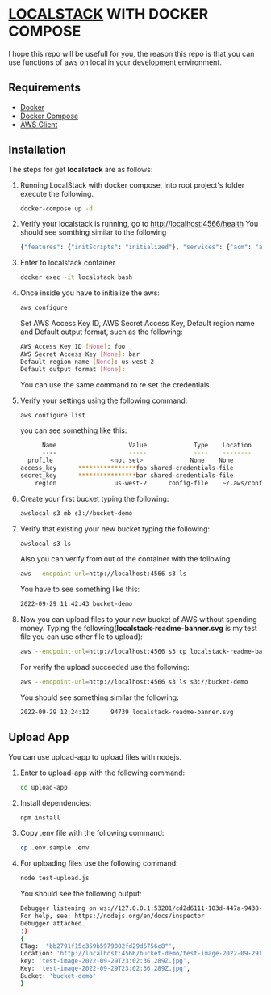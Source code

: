 # [LOCALSTACK](https://github.com/localstack/localstack) WITH DOCKER COMPOSE

I hope this repo will be usefull for you, the reason this repo is that you can use functions of aws on local in your development environment.

## Requirements
- [Docker](https://www.digitalocean.com/community/tutorials/how-to-install-and-use-docker-on-debian-10)
- [Docker Compose](https://www.digitalocean.com/community/tutorials/how-to-install-and-use-docker-compose-on-ubuntu-22-04)
- [AWS Client](https://gist.github.com/anamorph/aaf8434d3bbad92059b3)


## Installation
The steps for get **localstack** are as follows:

1. Running LocalStack with docker compose, into root project's folder execute the following.
    ```bash 
    docker-compose up -d
    ```

2. Verify your localstack is running, go to [http://localhost:4566/health](http://localhost:4566/health)
You should see somthing similar to the following
    ```bash 
    {"features": {"initScripts": "initialized"}, "services": {"acm": "available", "apigateway": "available", "cloudformation": "available", "cloudwatch": "available", "config": "available", "dynamodb": "available", "dynamodbstreams": "available", "ec2": "available", "es": "available", "events": "available", "firehose": "available", "iam": "available", "kinesis": "available", "kms": "available", "lambda": "available", "logs": "available", "opensearch": "available", "redshift": "available", "resource-groups": "available", "resourcegroupstaggingapi": "available", "route53": "available", "route53resolver": "available", "s3": "available", "s3control": "available", "secretsmanager": "available", "ses": "available", "sns": "available", "sqs": "available", "ssm": "available", "stepfunctions": "available", "sts": "available", "support": "available", "swf": "available"}, "version": "0.14.5.dev"}
    ```
3. Enter to localstack container
    ```bash
    docker exec -it localstack bash
    ```

4. Once inside you have to initialize the aws:
    ```bash
    aws configure
    ```
    Set AWS Access Key ID, AWS Secret Access Key,  Default region name and Default output format, such as the following:
    ```bash
    AWS Access Key ID [None]: foo
    AWS Secret Access Key [None]: bar
    Default region name [None]: us-west-2 
    Default output format [None]: 
    ```
    You can use the same command to re set the credentials.

5. Verify your settings using the following command:
    ```bash
    aws configure list
    ```
    you can see something like this:
    ```bash
          Name                    Value             Type    Location
          ----                    -----             ----    --------
      profile                <not set>             None    None
    access_key      ****************foo shared-credentials-file    
    secret_key      ****************bar shared-credentials-file    
        region                us-west-2      config-file    ~/.aws/config
    ```

6. Create your first bucket typing the following:
    ```bash
    awslocal s3 mb s3://bucket-demo
    ```
7. Verify that existing your new bucket typing the following:
    ```bash
    awslocal s3 ls
    ```
    Also you can verify from out of the container with the following:
    ```bash
    aws --endpoint-url=http://localhost:4566 s3 ls
    ```
    You have to see something like this:
    ```bash
    2022-09-29 11:42:43 bucket-demo
    ```
8. Now you can upload files to your new bucket of AWS without spending money. Typing the following(**localstack-readme-banner.svg** is my test file you can use other file to upload):
   ```bash
   aws --endpoint-url=http://localhost:4566 s3 cp localstack-readme-banner.svg s3://bucket-demo
   ```
   For verify the upload succeeded use the following:
   ```bash
   aws --endpoint-url=http://localhost:4566 s3 ls s3://bucket-demo
   ```
   You should see something similar the following:
   ```bash
   2022-09-29 12:24:12      94739 localstack-readme-banner.svg
   ```
## Upload App
You can use upload-app to upload files with nodejs.
1. Enter to upload-app with the following command:
   ```bash
   cd upload-app
   ```
2. Install dependencies:
   ```bash
   npm install
   ```
3. Copy .env file with the following command:
   ```bash
   cp .env.sample .env
   ```
4. For uploading files use the following command:
   ```bash
   node test-upload.js 
   ```
   You should see the following output:
   ```bash
   Debugger listening on ws://127.0.0.1:53201/cd2d6111-103d-447a-9438-3345871c363f
   For help, see: https://nodejs.org/en/docs/inspector
   Debugger attached.
   :)
   {
   ETag: '"bb2791f15c359b5979002fd29d6756c8"',
   Location: 'http://localhost:4566/bucket-demo/test-image-2022-09-29T23%3A02%3A36.289Z.jpg',
   key: 'test-image-2022-09-29T23:02:36.289Z.jpg',
   Key: 'test-image-2022-09-29T23:02:36.289Z.jpg',
   Bucket: 'bucket-demo'
   }
   ```



  